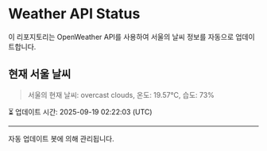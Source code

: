
# Weather API Status

이 리포지토리는 OpenWeather API를 사용하여 서울의 날씨 정보를 자동으로 업데이트합니다.

## 현재 서울 날씨
> 서울의 현재 날씨: overcast clouds, 온도: 19.57°C, 습도: 73%

⏳ 업데이트 시간: 2025-09-19 02:22:03 (UTC)

---
자동 업데이트 봇에 의해 관리됩니다.
